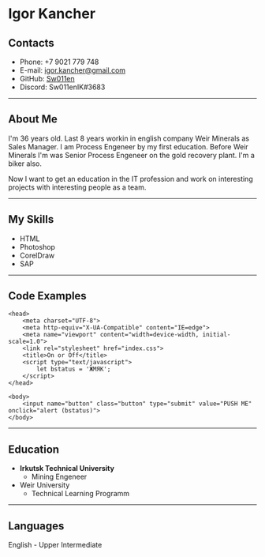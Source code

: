 # Igor Kancher

## Contacts
* Phone: +7 9021 779 748
* E-mail: igor.kancher@gmail.com
* GitHub: [Sw011en](https://github.com/Sw011en "GitHub Account")
* Discord: Sw011enIK#3683

****

## About Me

I'm 36 years old. Last 8 years workin in english company Weir Minerals as Sales Manager. I am Process Engeneer by my first education. Before Weir Minerals I'm was Senior Process Engeneer on the gold recovery plant. I'm a biker also.

Now I want to get an education in the IT profession and work on interesting projects with interesting people as a team.

***

## My Skills

* HTML
* Photoshop
* CorelDraw
* SAP

***

## Code Examples

```
<head>
    <meta charset="UTF-8">
    <meta http-equiv="X-UA-Compatible" content="IE=edge">
    <meta name="viewport" content="width=device-width, initial-scale=1.0">
    <link rel="stylesheet" href="index.css">
    <title>On or Off</title>
    <script type="text/javascript">
        let bstatus = 'ЖМЯК';
    </script>
</head>

<body>
    <input name="button" class="button" type="submit" value="PUSH ME" onclick="alert (bstatus)">
</body>

```
***

## Education

* __Irkutsk Technical University__
    + Mining Engeneer
* Weir University
    + Technical Learning Programm

***

## Languages

English - Upper Intermediate